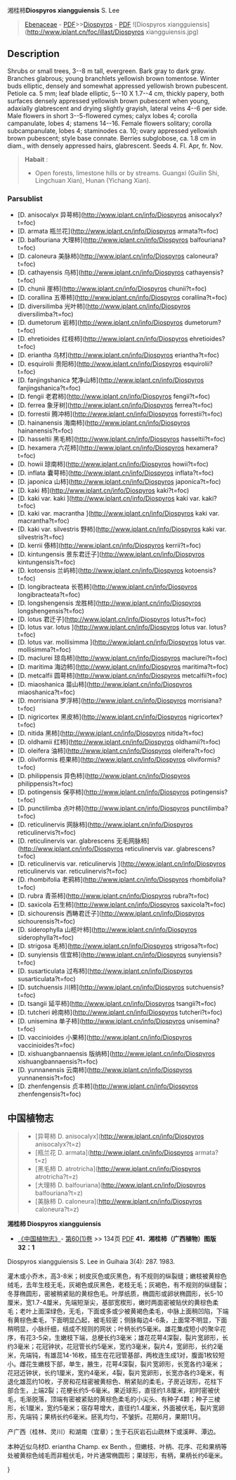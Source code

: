 湘桂柿**Diospyros xiangguiensis** S. Lee

> [Ebenaceae](http://www.iplant.cn/info/Ebenaceae?t=foc) - [PDF](http://www.iplant.cn/foc/pdf/Ebenaceae.pdf)>>[Diospyros](http://www.iplant.cn/info/Diospyros?t=foc) - [PDF](http://www.iplant.cn/foc/pdf/Diospyros.pdf)
![Diospyros xiangguiensis](http://www.iplant.cn/foc/illast/Diospyros xiangguiensis.jpg)

## Description

Shrubs or small trees, 3--8 m tall, evergreen. Bark gray to dark gray. Branches glabrous; young branchlets yellowish brown tomentose. Winter buds elliptic, densely and somewhat appressed yellowish brown pubescent. Petiole ca. 5 mm; leaf blade elliptic, 5--10 X 1.7--4 cm, thickly papery, both surfaces densely appressed yellowish brown pubescent when young, adaxially glabrescent and drying slightly grayish, lateral veins 4--6 per side. Male flowers in short 3--5-flowered cymes; calyx lobes 4; corolla campanulate, lobes 4; stamens 14--16. Female flowers solitary; corolla subcampanulate, lobes 4; staminodes ca. 10; ovary appressed yellowish brown pubescent; style base connate. Berries subglobose, ca. 1.8 cm in diam., with densely appressed hairs, glabrescent. Seeds 4. Fl. Apr, fr. Nov.


> **Habait** : 
>* Open forests, limestone hills or by streams. Guangxi (Guilin Shi, Lingchuan Xian), Hunan (Yichang Xian).


### Parsublist

* [D.  anisocalyx  异萼柿](http://www.iplant.cn/info/Diospyros anisocalyx?t=foc)
* [D.  armata  瓶兰花](http://www.iplant.cn/info/Diospyros armata?t=foc)
* [D.  balfouriana  大理柿](http://www.iplant.cn/info/Diospyros balfouriana?t=foc)
* [D.  caloneura  美脉柿](http://www.iplant.cn/info/Diospyros caloneura?t=foc)
* [D.  cathayensis  乌柿](http://www.iplant.cn/info/Diospyros cathayensis?t=foc)
* [D.  chunii  崖柿](http://www.iplant.cn/info/Diospyros chunii?t=foc)
* [D.  corallina  五蒂柿](http://www.iplant.cn/info/Diospyros corallina?t=foc)
* [D.  diversilimba  光叶柿](http://www.iplant.cn/info/Diospyros diversilimba?t=foc)
* [D.  dumetorum  岩柿](http://www.iplant.cn/info/Diospyros dumetorum?t=foc)
* [D.  ehretioides  红枝柿](http://www.iplant.cn/info/Diospyros ehretioides?t=foc)
* [D.  eriantha  乌材](http://www.iplant.cn/info/Diospyros eriantha?t=foc)
* [D.  esquirolii  贵阳柿](http://www.iplant.cn/info/Diospyros esquirolii?t=foc)
* [D.  fanjingshanica  梵净山柿](http://www.iplant.cn/info/Diospyros fanjingshanica?t=foc)
* [D.  fengii  老君柿](http://www.iplant.cn/info/Diospyros fengii?t=foc)
* [D.  ferrea  象牙树](http://www.iplant.cn/info/Diospyros ferrea?t=foc)
* [D.  forrestii  腾冲柿](http://www.iplant.cn/info/Diospyros forrestii?t=foc)
* [D.  hainanensis  海南柿](http://www.iplant.cn/info/Diospyros hainanensis?t=foc)
* [D.  hasseltii  黑毛柿](http://www.iplant.cn/info/Diospyros hasseltii?t=foc)
* [D.  hexamera  六花柿](http://www.iplant.cn/info/Diospyros hexamera?t=foc)
* [D.  howii  琼南柿](http://www.iplant.cn/info/Diospyros howii?t=foc)
* [D.  inflata  囊萼柿](http://www.iplant.cn/info/Diospyros inflata?t=foc)
* [D.  japonica  山柿](http://www.iplant.cn/info/Diospyros japonica?t=foc)
* [D.  kaki  柿](http://www.iplant.cn/info/Diospyros kaki?t=foc)
* [D.  kaki var. kaki  ](http://www.iplant.cn/info/Diospyros kaki var. kaki?t=foc)
* [D.  kaki var. macrantha  ](http://www.iplant.cn/info/Diospyros kaki var. macrantha?t=foc)
* [D.  kaki var. silvestris  野柿](http://www.iplant.cn/info/Diospyros kaki var. silvestris?t=foc)
* [D.  kerrii  傣柿](http://www.iplant.cn/info/Diospyros kerrii?t=foc)
* [D.  kintungensis  景东君迁子](http://www.iplant.cn/info/Diospyros kintungensis?t=foc)
* [D.  kotoensis  兰屿柿](http://www.iplant.cn/info/Diospyros kotoensis?t=foc)
* [D.  longibracteata  长苞柿](http://www.iplant.cn/info/Diospyros longibracteata?t=foc)
* [D.  longshengensis  龙胜柿](http://www.iplant.cn/info/Diospyros longshengensis?t=foc)
* [D.  lotus  君迁子](http://www.iplant.cn/info/Diospyros lotus?t=foc)
* [D.  lotus var. lotus  ](http://www.iplant.cn/info/Diospyros lotus var. lotus?t=foc)
* [D.  lotus var. mollisimma  ](http://www.iplant.cn/info/Diospyros lotus var. mollisimma?t=foc)
* [D.  maclurei  琼岛柿](http://www.iplant.cn/info/Diospyros maclurei?t=foc)
* [D.  maritima  海边柿](http://www.iplant.cn/info/Diospyros maritima?t=foc)
* [D.  metcalfii  圆萼柿](http://www.iplant.cn/info/Diospyros metcalfii?t=foc)
* [D.  miaoshanica  苗山柿](http://www.iplant.cn/info/Diospyros miaoshanica?t=foc)
* [D.  morrisiana  罗浮柿](http://www.iplant.cn/info/Diospyros morrisiana?t=foc)
* [D.  nigricortex  黑皮柿](http://www.iplant.cn/info/Diospyros nigricortex?t=foc)
* [D.  nitida  黑柿](http://www.iplant.cn/info/Diospyros nitida?t=foc)
* [D.  oldhamii  红柿](http://www.iplant.cn/info/Diospyros oldhamii?t=foc)
* [D.  oleifera  油柿](http://www.iplant.cn/info/Diospyros oleifera?t=foc)
* [D.  oliviformis  榄果柿](http://www.iplant.cn/info/Diospyros oliviformis?t=foc)
* [D.  philippensis  异色柿](http://www.iplant.cn/info/Diospyros philippensis?t=foc)
* [D.  potingensis  保亭柿](http://www.iplant.cn/info/Diospyros potingensis?t=foc)
* [D.  punctilimba  点叶柿](http://www.iplant.cn/info/Diospyros punctilimba?t=foc)
* [D.  reticulinervis  网脉柿](http://www.iplant.cn/info/Diospyros reticulinervis?t=foc)
* [D.  reticulinervis var. glabrescens  无毛网脉柿](http://www.iplant.cn/info/Diospyros reticulinervis var. glabrescens?t=foc)
* [D.  reticulinervis var. reticulinervis  ](http://www.iplant.cn/info/Diospyros reticulinervis var. reticulinervis?t=foc)
* [D.  rhombifolia  老鸦柿](http://www.iplant.cn/info/Diospyros rhombifolia?t=foc)
* [D.  rubra  青茶柿](http://www.iplant.cn/info/Diospyros rubra?t=foc)
* [D.  saxicola  石生柿](http://www.iplant.cn/info/Diospyros saxicola?t=foc)
* [D.  sichourensis  西畴君迁子](http://www.iplant.cn/info/Diospyros sichourensis?t=foc)
* [D.  siderophylla  山榄叶柿](http://www.iplant.cn/info/Diospyros siderophylla?t=foc)
* [D.  strigosa  毛柿](http://www.iplant.cn/info/Diospyros strigosa?t=foc)
* [D.  sunyiensis  信宜柿](http://www.iplant.cn/info/Diospyros sunyiensis?t=foc)
* [D.  susarticulata  过布柿](http://www.iplant.cn/info/Diospyros susarticulata?t=foc)
* [D.  sutchuensis  川柿](http://www.iplant.cn/info/Diospyros sutchuensis?t=foc)
* [D.  tsangii  延平柿](http://www.iplant.cn/info/Diospyros tsangii?t=foc)
* [D.  tutcheri  岭南柿](http://www.iplant.cn/info/Diospyros tutcheri?t=foc)
* [D.  unisemina  单子柿](http://www.iplant.cn/info/Diospyros unisemina?t=foc)
* [D.  vaccinioides  小果柿](http://www.iplant.cn/info/Diospyros vaccinioides?t=foc)
* [D.  xishuangbannaensis  版纳柿](http://www.iplant.cn/info/Diospyros xishuangbannaensis?t=foc)
* [D.  yunnanensis  云南柿](http://www.iplant.cn/info/Diospyros yunnanensis?t=foc)
* [D.  zhenfengensis  贞丰柿](http://www.iplant.cn/info/Diospyros zhenfengensis?t=foc)


## 中国植物志

> * [异萼柿  D.  anisocalyx](http://www.iplant.cn/info/Diospyros anisocalyx?t=z)
> * [瓶兰花  D.  armata](http://www.iplant.cn/info/Diospyros armata?t=z)
> * [黑毛柿  D.  atrotricha](http://www.iplant.cn/info/Diospyros atrotricha?t=z)
> * [大理柿  D.  balfouriana](http://www.iplant.cn/info/Diospyros balfouriana?t=z)
> * [美脉柿  D.  caloneura](http://www.iplant.cn/info/Diospyros caloneura?t=z)

**湘桂柿 Diospyros xiangguiensis**

* [《中国植物志》](http://www.iplant.cn/frps)- [第60(1)卷](http://www.iplant.cn/frps/vol/60(1)) >> 134页 [PDF](http://www.iplant.cn/frps/pdf/60(1)/134.PDF)
**41．湘桂柿（广西植物）图版32：1**

Diospyros xiangguiensis S. Lee in Guihaia 3(4): 287. 1983.

灌木或小乔木，高3-8米；树皮灰色或灰黑色，有不规则的纵裂缝；嫩枝被黄棕色绒毛，去年生枝无毛，灰褐色或灰黑色，老枝无毛；灰褐色，有不规则的纵缝裂；冬芽椭圆形，密被稍紧贴的黄棕色毛。叶厚纸质，椭圆形或卵状椭圆形，长5-10厘米，宽1.7-4厘米，先端短渐尖，基部宽楔形，嫩时两面密被贴伏的黄棕色柔毛；老叶上面深绿色，无毛，下面或多或少被黄褐色柔毛，中脉上面稍凹陷，下端有黄棕色柔毛，下面明显凸起，被毛较密；侧脉每边4-6条，上面常不明显，下面稍明显，小脉纤细，结成不规则的网状；叶柄长约5毫米。雄花集成短小的聚伞花序，有花3-5朵，生嫩枝下端，总梗长约3毫米；雄花花萼4深裂，裂片宽卵形，长约3毫米；花冠钟状，花冠管长约5毫米，宽约3毫米，裂片4，宽卵形，长约2毫米，先端钝，有雄蕊14-16枚，插生在花冠管基部，两枚连生成1对，腹面1枚较短小。雌花生嫩枝下部，单生，腋生，花萼4深裂，裂片宽卵形，长宽各约3毫米；花冠近钟状，长约1厘米，宽约4毫米，4裂，裂片宽卵形，长宽亦各约3毫米，有退化雄蕊约10枚，子房和花柱密被黄棕色、稍紧贴的柔毛，子房近球形，花柱下部合生，上端2裂；花梗长约5-6毫米。果近球形，直径约1.8厘米，初时密被伏毛，毛渐脱落，顶端有密被紧贴的黄棕色柔毛的小尖头、有种子4颗；种子三棱形，长1厘米，宽约5毫米；宿存萼增大，直径约1.4厘米，外面被伏毛，裂片宽卵形，先端钝；果柄长约6毫米。胚乳均匀，不皱折。花期6月，果期11月。

产广西（桂林、灵川）和湖南（宜章）；生于石灰岩石山疏林下或溪畔、潭边。

本种近似乌材D. eriantha Champ. ex Benth.，但嫩枝、叶柄、花序、花和果柄等处被黄棕色绒毛而非粗伏毛，叶片通常椭圆形；果球形，有柄，果柄长约6毫米。

}